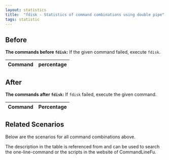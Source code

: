 ```yaml
---
layout: statistics
title:  "fdisk - Statistics of command combinations using double pipe"
tags: statistic
---
```


## Before

__The commands before `fdisk`:__ If the given command failed, execute `fdisk`.

| Command | percentage |
|--------|--------|



## After

__The commands after `fdisk`:__ If `fdisk` failed, execute the given command.

| Command | Percentage | 
|-------|--------|



## Related Scenarios

Below are the scenarios for all command combinations above.

The description in the table is referenced from and can be used to search the one-line-command or the scripts in the website of CommandLineFu.




